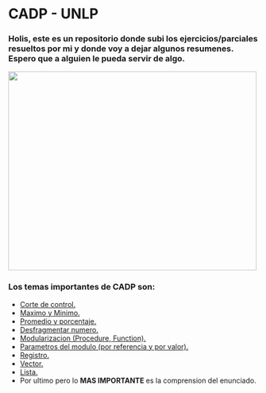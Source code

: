 # **CADP - UNLP**
### Holis, este es un repositorio donde subi los ejercicios/parciales resueltos por mi y donde voy a dejar algunos resumenes.<br>Espero que a alguien le pueda servir de algo.

<img src="https://th.bing.com/th/id/OIP.4PNy2-mnbAG9KdAsJqA-mQAAAA?rs=1&pid=ImgDetMain" width="500" height="400">

### Los temas importantes de CADP son:
* [Corte de control.](/Resumen/corte_control.md)
* [Maximo y Minimo.](/Resumen/max_min.md)
* [Promedio y porcentaje.](/Resumen/promedio_porcentaje.md)
* [Desfragmentar numero.](/Resumen/desfragmentar_num.md)
* [Modularizacion (Procedure, Function).](/Resumen/modularizacion.md)
* [Parametros del modulo (por referencia y por valor).]()
* [Registro.]()
* [Vector.](/Resumen/vector.md)
* [Lista.](/Resumen/lista.md)
* Por ultimo pero lo **MAS IMPORTANTE** es la comprension del enunciado.
